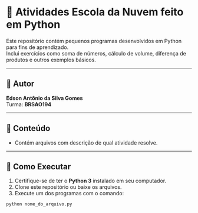 # 🧮 Atividades Escola da Nuvem feito em Python

Este repositório contém pequenos programas desenvolvidos em Python para fins de aprendizado.  
Inclui exercícios como soma de números, cálculo de volume, diferença de produtos e outros exemplos básicos.

---

## 👤 Autor
**Edson Antônio da Silva Gomes**  
Turma: **BRSAO194**

---

## 🧠 Conteúdo
- Contém arquivos com descrição de qual atividade resolve.

---

## 🚀 Como Executar
1. Certifique-se de ter o **Python 3** instalado em seu computador.  
2. Clone este repositório ou baixe os arquivos.  
3. Execute um dos programas com o comando:

```bash
python nome_do_arquivo.py
